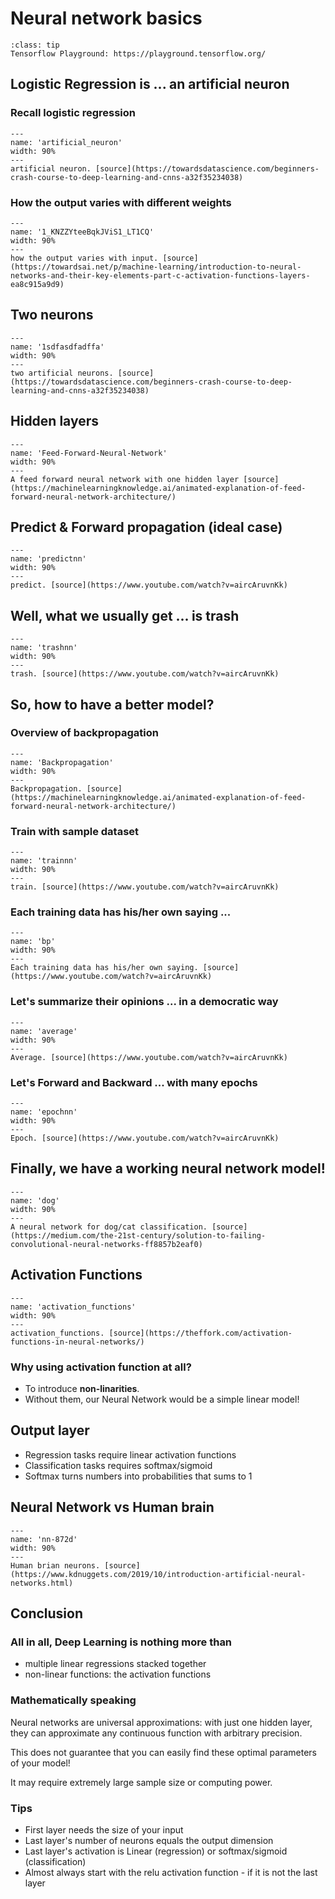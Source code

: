 # Neural network basics

```{admonition} Tip
:class: tip
Tensorflow Playground: https://playground.tensorflow.org/
```

## Logistic Regression is ... an artificial neuron

### Recall logistic regression

```{figure} ../../../images/nn/artificial_neuron.png
---
name: 'artificial_neuron'
width: 90%
---
artificial neuron. [source](https://towardsdatascience.com/beginners-crash-course-to-deep-learning-and-cnns-a32f35234038)
```

### How the output varies with different weights

```{figure} ../../../images/nn/1_KNZZYteeBqkJViS1_LT1CQ.gif
---
name: '1_KNZZYteeBqkJViS1_LT1CQ'
width: 90%
---
how the output varies with input. [source](https://towardsai.net/p/machine-learning/introduction-to-neural-networks-and-their-key-elements-part-c-activation-functions-layers-ea8c915a9d9)
```

## Two neurons

```{figure} ../../../images/nn/1sdfasdfadffa.gif
---
name: '1sdfasdfadffa'
width: 90%
---
two artificial neurons. [source](https://towardsdatascience.com/beginners-crash-course-to-deep-learning-and-cnns-a32f35234038)
```

## Hidden layers


```{figure} ../../../images/nn/Feed-Forward-Neural-Network.gif
---
name: 'Feed-Forward-Neural-Network'
width: 90%
---
A feed forward neural network with one hidden layer [source](https://machinelearningknowledge.ai/animated-explanation-of-feed-forward-neural-network-architecture/)
```

## Predict & Forward propagation (ideal case)

```{figure} ../../../images/nn/predict.gif
---
name: 'predictnn'
width: 90%
---
predict. [source](https://www.youtube.com/watch?v=aircAruvnKk)
```

## Well, what we usually get ... is trash

```{figure} ../../../images/nn/trash.gif
---
name: 'trashnn'
width: 90%
---
trash. [source](https://www.youtube.com/watch?v=aircAruvnKk)
```

## So, how to have a better model?


### Overview of backpropagation

```{figure} ../../../images/nn/Backpropagation.gif
---
name: 'Backpropagation'
width: 90%
---
Backpropagation. [source](https://machinelearningknowledge.ai/animated-explanation-of-feed-forward-neural-network-architecture/)
```


### Train with sample dataset

```{figure} ../../../images/nn/train.gif
---
name: 'trainnn'
width: 90%
---
train. [source](https://www.youtube.com/watch?v=aircAruvnKk)
```


### Each training data has his/her own saying ...


```{figure} ../../../images/nn/bp.gif
---
name: 'bp'
width: 90%
---
Each training data has his/her own saying. [source](https://www.youtube.com/watch?v=aircAruvnKk)
```

### Let's summarize their opinions ... in a democratic way 

```{figure} ../../../images/nn/average.gif
---
name: 'average'
width: 90%
---
Average. [source](https://www.youtube.com/watch?v=aircAruvnKk)
```

### Let's Forward and Backward ... with many epochs


```{figure} ../../../images/nn/epoch.gif
---
name: 'epochnn'
width: 90%
---
Epoch. [source](https://www.youtube.com/watch?v=aircAruvnKk)
```


## Finally, we have a working neural network model!

```{figure} ../../../images/nn/dog.gif
---
name: 'dog'
width: 90%
---
A neural network for dog/cat classification. [source](https://medium.com/the-21st-century/solution-to-failing-convolutional-neural-networks-ff8857b2eaf0)
```

## Activation Functions 

```{figure} ../../../images/nn/activation_functions.gif
---
name: 'activation_functions'
width: 90%
---
activation_functions. [source](https://theffork.com/activation-functions-in-neural-networks/)
```

### Why using activation function at all?
- To introduce **non-linarities**.
- Without them, our Neural Network would be a simple linear model!

## Output layer

- Regression tasks require linear activation functions
- Classification tasks requires softmax/sigmoid
- Softmax turns numbers into probabilities that sums to 1



## Neural Network vs Human brain

```{figure} ../../../images/nn/nn-872d.gif
---
name: 'nn-872d'
width: 90%
---
Human brian neurons. [source](https://www.kdnuggets.com/2019/10/introduction-artificial-neural-networks.html)
```


## Conclusion

### All in all, Deep Learning is nothing more than
- multiple linear regressions stacked together
- non-linear functions: the activation functions

### Mathematically speaking

Neural networks are universal approximations: with just one hidden layer, they can approximate any continuous function with arbitrary precision.

This does not guarantee that you can easily find these optimal parameters of your model!

It may require extremely large sample size or computing power.


### Tips
- First layer needs the size of your input
- Last layer's number of neurons equals the output dimension
- Last layer's activation is Linear (regression) or softmax/sigmoid (classification)
- Almost always start with the relu activation function - if it is not the last layer


